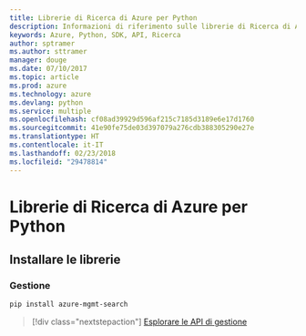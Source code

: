 ```yaml
---
title: Librerie di Ricerca di Azure per Python
description: Informazioni di riferimento sulle librerie di Ricerca di Azure per Python
keywords: Azure, Python, SDK, API, Ricerca
author: sptramer
ms.author: sttramer
manager: douge
ms.date: 07/10/2017
ms.topic: article
ms.prod: azure
ms.technology: azure
ms.devlang: python
ms.service: multiple
ms.openlocfilehash: cf08ad39929d596af215c7185d3189e6e17d1760
ms.sourcegitcommit: 41e90fe75de03d397079a276cdb388305290e27e
ms.translationtype: HT
ms.contentlocale: it-IT
ms.lasthandoff: 02/23/2018
ms.locfileid: "29478814"
---
```

# <a name="azure-search-libraries-for-python"></a>Librerie di Ricerca di Azure per Python

## <a name="install-the-libraries"></a>Installare le librerie


### <a name="management"></a>Gestione

```bash
pip install azure-mgmt-search
```
> [!div class="nextstepaction"]
> [Esplorare le API di gestione](/python/api/overview/azure/search/management)